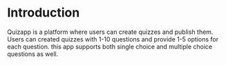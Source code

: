 # Introduction

Quizapp is a platform where users can create quizzes and publish them. Users can created quizzes with 1-10 questions and provide 1-5 options for each question. this app supports both single choice and multiple choice questions as well. 


